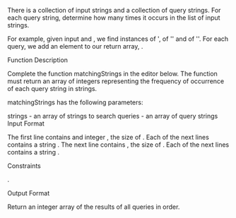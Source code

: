 There is a collection of input strings and a collection of query strings. For each query string, determine how many times it occurs in the list of input strings.

For example, given input and , we find instances of ', of '' and of ''. For each query, we add an element to our return array, .

Function Description

Complete the function matchingStrings in the editor below. The function must return an array of integers representing the frequency of occurrence of each query string in strings.

matchingStrings has the following parameters:

strings - an array of strings to search
queries - an array of query strings
Input Format

The first line contains and integer , the size of .
Each of the next lines contains a string .
The next line contains , the size of .
Each of the next lines contains a string .

Constraints

.

Output Format

Return an integer array of the results of all queries in order.
